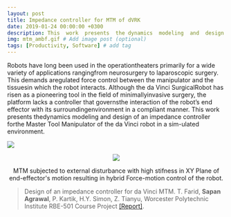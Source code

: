 ```yaml
---
layout: post
title: Impedance controller for MTM of dVRK
date: 2019-01-24 00:00:00 +0300
description: This  work  presents  the dynamics  modeling  and  design  of  an  impedance  controller  for the  Master  Tool  Manipulator(MTM) of  the  da  Vinci  Robot Kit(dVRK) in  a  simulated  environment. 
img: mtm_ambf.gif # Add image post (optional)
tags: [Productivity, Software] # add tag
---
```

Robots   have   long   been   used   in   the   operationtheaters  primarily  for  a  wide  variety  of  applications  rangingfrom  neurosurgery  to  laparoscopic  surgery.  This  demands  aregulated force control between the manipulator and the tissuesin  which  the  robot  interacts.  Although  the  da  Vinci  SurgicalRobot  has  risen  as  a  pioneering  tool  in  the  field  of  minimallyinvasive  surgery,  the  platform  lacks  a  controller  that  governsthe  interaction  of  the  robot’s  end  effector  with  its  surroundingenvironment  in  a  compliant  manner.  This  work  presents  thedynamics  modeling  and  design  of  an  impedance  controller  forthe  Master  Tool  Manipulator  of  the  da  Vinci  robot  in  a  sim-ulated  environment.

![]({{site.baseurl}}/assets/img/mtm_ambf.gif)

<p align="center">
    <img src="{{site.baseurl}}/assets/img/mtm_ambf.gif">
     <figcaption align="center"> MTM subjected to external disturbance with high stifness in XY Plane of end-effector's motion resulting in hybrid Force-motion control of the robot. </figcaption>
</p>

>Design of an impedance controller for da Vinci MTM. T. Farid, **Sapan Agrawal**, P. Kartik, H.Y. Simon, Z. Tianyu, Worcester Polytechnic Institute RBE-501 Course Project [[Report]]().
